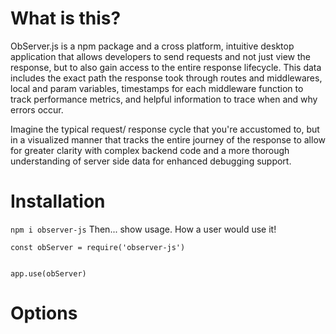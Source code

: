 # What is this?

ObServer.js is a npm package and a cross platform, intuitive desktop application that allows developers to send requests and not just view the response, 
but to also gain access to the entire response lifecycle. This data includes the exact path the response took through routes and middlewares, local and param variables, 
timestamps for each middleware function to track performance metrics, and helpful
information to trace when and why errors occur. 

Imagine the typical request/ response cycle that you're accustomed to, but in a visualized manner that tracks the entire journey of the response to allow for greater clarity with complex backend code and a more thorough understanding of server side data for enhanced debugging support.

# Installation 

`npm i observer-js`
Then... show usage. How a user would use it!

```
const obServer = require('observer-js')


app.use(obServer) 
```

# Options 